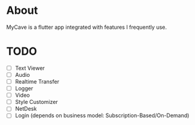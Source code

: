 # About
MyCave is a flutter app integrated with features I frequently use.

# TODO
- [ ] Text Viewer
- [ ] Audio
- [ ] Realtime Transfer
- [ ] Logger
- [ ] Video
- [ ] Style Customizer
- [ ] NetDesk
- [ ] Login (depends on business model: Subscription-Based/On-Demand)